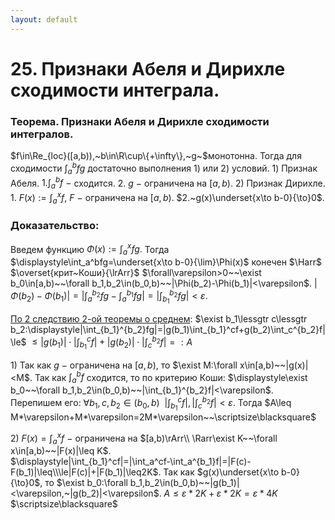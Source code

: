 ```yaml
---
layout: default
---
```

# 25. Признаки Абеля и Дирихле сходимости интеграла.

### Теорема. Признаки Абеля и Дирихле сходимости интегралов.
$f\in\Re_{loc}([a,b)),~b\in\R\cup\{+\infty\},~g~$монотонна.
Тогда для сходимости $\displaystyle\int_a^bfg$ достаточно выполнения $1)$ или $2)$ условий.
$1)$ Признак Абеля.
    $\displaystyle1.\int_a^bf~-$  сходится.
    $2.~g~-~$ограничена на $[a,b)$.
$2)$ Признак Дирихле.
    $\displaystyle1.~F(x):=\int_a^xf,~F~-~$ограничена на $[a,b)$.
    $2.~g(x)\underset{x\to b-0}{\to}0$.

### Доказательство:
Введем функцию $\displaystyle\Phi(x):=\int_{a}^{x}fg.$
Тогда $\displaystyle\int_a^bfg=\underset{x\to b-0}{\lim}\Phi(x)$ конечен $\Harr$
 $\overset{крит~Коши}{\lrArr}$ $\forall\varepsilon>0~~\exist b_0\in[a,b)~~\forall b_1,b_2\in(b_0,b)~~|\Phi(b_2)-\Phi(b_1)|<\varepsilon$.
$\displaystyle|\Phi(b_2)-\Phi(b_1)|=|\int_a^{b_2}fg-\int_a^{b_1}fg|=|\int_{b_1}^{b_2}fg|<\varepsilon$.

[По 2 следствию 2-ой теоремы о среднем](12-03-24.md):
$\exist b_1\lessgtr c\lessgtr b_2:\displaystyle|\int_{b_1}^{b_2}fg|=|g(b_1)\int_{b_1}^cf+g(b_2)\int_c^{b_2}f|\le$
$\displaystyle\le|g(b_1)|\cdot|\int_{b_1}^cf|+|g(b_2)|\cdot|\int_c^{b_2}f|=:A$

$1)$ Так как $g~-~$ограничена на $[a,b)$, то $\exist M:\forall x\in[a,b)~~|g(x)|<M$.
Так как $\displaystyle\int_{a}^{b}f$ сходится, то по критерию Коши:
$\displaystyle\exist b_0~~\forall b_1,b_2\in(b_0,b)~~|\int_{b_1}^{b_2}f|<\varepsilon$.
Перепишем его:
$\displaystyle\forall b_1,c,b_2\in(b_0,b)~~|\int_{b_1}^{c}f|,|\int_{c}^{b_2}f|<\varepsilon$.
Тогда $A\leq M*\varepsilon+M*\varepsilon=2M*\varepsilon~~\scriptsize\blacksquare$

$2)$ $\displaystyle F(x)=\int_a^xf~-~$ограничена на $[a,b)\rArr\\
\Rarr\exist K~~\forall x\in[a,b)~~|F(x)|\leq K$.  
 $\displaystyle|\int_{b_1}^cf|=|\int_a^cf-\int_a^{b_1}f|=|F(c)-F(b_1)|\leq\\\le|F(c)|+|F(b_1)|\leq2K$. 
Так как $g(x)\underset{x\to b-0}{\to}0$, то $\exist b_0:\forall b_1,b_2\in(b_0,b)~~|g(b_1)|<\varepsilon,~|g(b_2)|<\varepsilon$.
$A\leq\varepsilon*2K+\varepsilon*2K=\varepsilon*4K$  $\scriptsize\blacksquare$